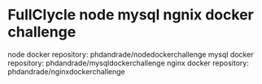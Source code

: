 # FullClycle node mysql ngnix docker challenge

node docker repository: phdandrade/nodedockerchallenge
mysql docker repository: phdandrade/mysqldockerchallenge
nginx docker repository: phdandrade/nginxdockerchallenge
